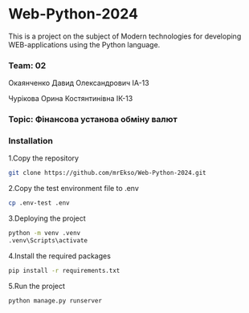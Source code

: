 # Web-Python-2024

This is a project on the subject of Modern technologies for developing WEB-applications using the Python language.

### Team: 02

Окаянченко Давид Олександрович ІА-13

Чурікова Орина Костянтинівна ІК-13

### Topic: Фінансова установа обміну валют

### Installation

1.Copy the repository

```sh
git clone https://github.com/mrEkso/Web-Python-2024.git
```

2.Copy the test environment file to .env

```sh
cp .env-test .env
```

3.Deploying the project

```sh
python -m venv .venv
.venv\Scripts\activate
```

4.Install the required packages

```sh
pip install -r requirements.txt
```

5.Run the project

```sh  
python manage.py runserver
```